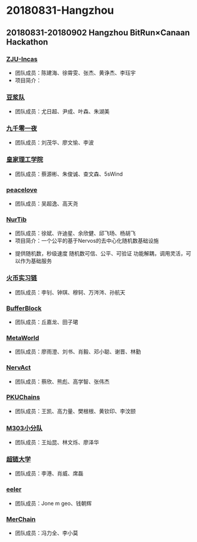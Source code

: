 # 20180831-Hangzhou
20180831-20180902 Hangzhou BitRun×Canaan Hackathon
----
### [ZJU-Incas](https://github.com/ZJU-INCAS/Bitrun-upload)
- 团队成员：陈建海、徐霄雯、张杰、黄诤杰、李珏宇
- 项目简介：
### [豆浆队](https://github.com/yinchengtsinghua/bitrunhackathon)
- 团队成员：尤日超、尹成、叶森、朱湖美

### [九千零一夜](https://github.com/openaichain/AI-bitrunhackson)
- 团队成员：刘茂华、廖文愉、李波

### [皇家理工学院](https://github.com/Frankie34/NKN_codingChallenge-Eduber/)
- 团队成员：蔡源彬、朱俊诚、查文森、5sWind

### [peacelove](https://github.com/wcy1231/Chain-Studio)
- 团队成员：吴超逸、高天尧

### [NurTib](https://github.com/PRIEWIENV/NurTib)
- 团队成员：徐斌、许迪星、余欣健、邱飞旸、杨胡飞
- 项目简介：一个公平的基于Nervos的去中心化随机数基础设施
* 提供随机数，秒级速度
    随机数可信、公平、可验证
    功能解耦，调用灵活，可以作为基础服务
    
### [火币实习链](https://github.com/livc/dont-touch)
- 团队成员：李钊、钟琪、穆轲、万涔涔、孙航天

### [BufferBlock](https://github.com/Dearkano/BitrunHackathon)
- 团队成员：丘嘉龙、田子珺

### [MetaWorld](https://github.com/JackyKen/BitRun-MetaWorld-DragonDapp)
- 团队成员：廖雨澄、刘书、肖毅、邓小聪、谢晋、林勤

### [NervAct](https://github.com/greatdinosaur/nervact)
- 团队成员：蔡欣、熊彪、高学智、张伟杰

### [PKUChains](https://github.com/kingvern/PKUChain)
- 团队成员：王凯、高力量、樊根根、黄钦印、李汶颐

### [M303小分队](https://github.com/Wangcankun/trace_block)
- 团队成员：王灿昆、林文烁、廖泽华

### [超链大学](https://github.com/shenzhoudance/chaoliandaxue)
- 团队成员：李港、肖威、席磊

### [eeler](https://github.com/Jonemgeo)
- 团队成员：Jone m geo、钱朝辉

### [MerChain](https://github.com/flyq/hackthon-bitrun)
- 团队成员：冯力全、李小莫

